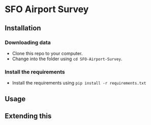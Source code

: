 # SFO Airport Survey

## Installation

### Downloading data
* Clone this repo to your computer.
* Change into the folder using `cd SFO-Airport-Survey`.

### Install the requirements
* Install the requirements using `pip install -r requirements.txt`

## Usage

## Extending this
